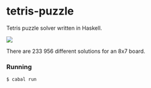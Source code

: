 # tetris-puzzle
Tetris puzzle solver written in Haskell.

<kbd><img src="https://raw.github.com/mpod/tetris-puzzle/master/solver.png"/></kbd>

There are 233 956 different solutions for an 8x7 board. 

### Running ###
    $ cabal run
